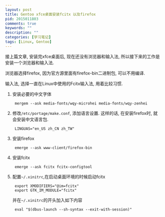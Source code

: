 ```yaml
---
layout: post
title: Gentoo xfce桌面安装fcitx 以及firefox
pid: 2015011803
comments: true
keywords: ""
description: ""
categories: [学习笔记]
tags: [Linux, Gentoo]
---
```


接上篇文章, 安装完xfce桌面后, 现在还没有浏览器和输入法, 所以接下来的工作是安装一个浏览器和输入法.

浏览器选择firefox, 因为官方源里面有firefox-bin二进制包, 可以不用编译.

输入法, 选择一直在Linux中使用的Fcitx输入法, 用着比较习惯.

1. 安装必要的中文字体

        mergem --ask media-fonts/wqy-microhei media-fonts/wqy-zenhei

2. 修改`/etc/portage/make.conf`, 添加语言设置. 这样的话, 在安装firefox时, 就会安装中文语言包.

        LINGUAS="en_US zh_CN zh_TW"

3. 安装firefox

        emerge --ask www-client/firefox-bin

4. 安装fcitx

        emerge --ask fcitx fcitx-configtool

5. 配置`~/.xinitrc`,在启动桌面环境的时候启动fcitx

        export XMODIFIERS="@im=fcitx"
        export GTK_IM_MODULE="fcitx"

    并在`~/.xinitrc`的开头加入如下内容

        eval "$(dbus-launch --sh-syntax --exit-with-session)"
